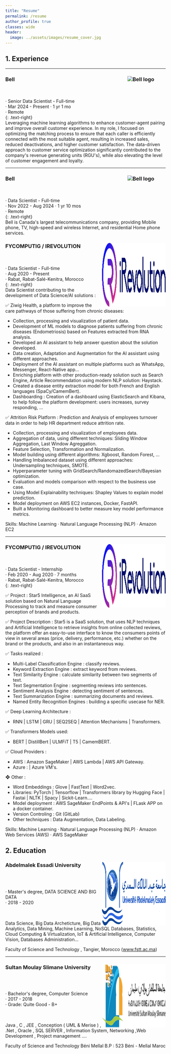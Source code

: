 ```yaml
---
title: "Resume"
permalink: /resume
author_profile: true
classes: wide
header:
  image: ../assets/images/resume_cover.jpg
---
```




## 1. Experience
---
### Bell <img src="https://upload.wikimedia.org/wikipedia/commons/9/91/Bell_logo.svg" alt="Bell logo" align="right" width="120" height="120"/>

<br/>
<br/>
· Senior Data Scientist - Full-time<br/>
· Mar 2024 - Present · 1 yr 1 mo<br/>
· Remote<br/>
{: .text-right}

<br/>
Leveraging machine learning algorithms to enhance customer-agent pairing and improve overall customer experience. In my role, I focused on optimizing the matching process to ensure that each caller is efficiently connected with the most suitable agent, resulting in increased sales, reduced deactivations, and higher customer satisfaction. The data-driven approach to customer service optimization significantly contributed to the company's revenue generating units (RGU's), while also elevating the level of customer engagement and loyalty.

---
### Bell <img src="https://upload.wikimedia.org/wikipedia/commons/9/91/Bell_logo.svg" alt="Bell logo" align="right" width="120" height="120"/>

<br/>
<br/>
· Data Scientist - Full-time<br/>
· Nov 2022 - Aug 2024 · 1 yr 10 mos<br/>
· Remote<br/>
{: .text-right}

<br/>
Bell is Canada's largest telecommunications company, providing Mobile phone, TV, high-speed and wireless Internet, and residential Home phone services.

### FYCOMPUTIG / IREVOLUTION <img src="../assets/images/irevolution-logo-dark.svg" alt="IRevolution logo"  align="right" width="200" height = "200"/> 

<br/>
<br/>
· Data Scientist - Full-time<br/>
· Aug 2020 - Present<br/>
· Rabat, Rabat-Salé-Kenitra, Morocco<br/>
{: .text-right}

<br/>
Data Scientist contributing to the development of Data Science/AI solutions : 

✅ Ziwig Health, a platform to improve the care pathways of those suffering from chronic diseases:

* Collection, processing and visualization of patient data.
* Development of ML models to diagnose patients suffering from chronic diseases (Endometriosis) based on Features extracted from RNA analysis.
* Developed an AI assistant to help answer question about the solution developed.
* Data creation, Adaptation and Augmentation for the AI assistant using different approaches.
* Deployment of the AI assistant on multiple platforms such as WhatsApp, Messenger, React-Native app…
* Enriching platform with other production-ready solution such as Search Engine, Article Recommendation using modern NLP solution: Haystack.
* Created a disease entity extraction model for both French and English languages ​​(SpaCy/CamemBert).
* Dashboarding : Creation of a dashboard using ElasticSearch and Kibana, to help follow the platform development: users increases, survey responding, ...

✅ Attrition Risk Platform : Prediction and Analysis of employees turnover data in order to help HR department reduce attrition rate.
 * Collection, processing and visualization of employees data.
 * Aggregation of data, using different techniques: Sliding Window Aggregation, Last Window Agreggation.
 * Feature Selection, Transformation and Normalization.
 * Model building using different algorithms: Xgboost, Random Forest, ...
 * Handling Imbalanced dataset using different approaches: Undersampling techniques, SMOTE.
 * Hyperparameter tuning with GridSearch/RandomazedSearch/Bayesian optimization.
 * Evaluation and models comparison with respect to the business use case.
 * Using Model Explainability techniques: Shapley Values to explain model prediction.
 * Model deployment on AWS EC2 instances, Docker, FastAPI.
 * Built a Monitoring dashboard to better measure key model performance metrics.

Skills: Machine Learning · Natural Language Processing (NLP) · Amazon EC2

---
### FYCOMPUTIG / IREVOLUTION <img src="../assets/images/irevolution-logo-dark.svg" alt="IRevolution logo"  align="right" width="200" height = "200"/> 
<br/>
<br/>
· Data Scientist - Internship<br/>
· Feb 2020 - Aug 2020 · 7 months<br/>
· Rabat, Rabat-Salé-Kenitra, Morocco<br/>
{: .text-right}

<br/>

✅ Project : 
Star5 Intelligence, an AI SaaS solution based on Natural Language Processing to track and measure consumer perception of brands and products.

✅ Project Description :
Star5 is a SaaS solution, that uses NLP techniques and Artificial Intelligence to retrieve insights from online collected reviews, the platform offer an easy-to-use interface to know the consumers points of view in several areas (price, delivery, performance, etc.) whether on the brand or the products, and also in an instantaneous way.

✅ Tasks realized :
 * Multi-Label Classification Engine : classify reviews.
 * Keyword Extraction Engine : extract keyword from reviews.
 * Text Similarity Engine : calculate similarity between two segments of text.
 * Text Segmentation Engine : segmenting reviews into sentences.
 * Sentiment Analysis Engine : detecting sentiment of sentences.
 * Text Summarization Engine : summarizing documents and reviews.
 * Named Entity Recognition Engines : building a specific usecase for NER.

✅ Deep Learning Architecture : 
 * RNN | LSTM | GRU | SEQ2SEQ | Attention Mechanisms | Transformers.

✅ Transformers Models used:
 * BERT | DistillBert | ULMFiT | T5 | CamemBERT.

✅ Cloud Providers :
 * AWS : Amazon SageMaker | AWS Lambda | AWS API Gateway.
 * Azure : | Azure VM's.

❖ Other :
 * Word Embeddings : Glove | FastText | Word2vec.
 * Libraries:  PyTorch | Tensorflow | Transformers library by Hugging Face | Fastai | NLTK | Spacy | Sickit-Learn....
 * Model deployment : AWS SageMaker EndPoints & API's | FLask APP on a docker container.
 * Version Controling : Git (GitLab)
 * Other techniques : Data Augmentation, Data Labeling.

Skills: Machine Learning · Natural Language Processing (NLP) · Amazon Web Services (AWS) · AWS SageMaker


## 2. Education


### Abdelmalek Essadi University <img src="../assets/images/logo_uae.png" alt="IRevolution logo"  align="right" width="200" height = "200"/>

<br/>
<br/>

· Master's degree, DATA SCIENCE AND BIG DATA <br/>
· 2018 - 2020 <br/>

<br/>
<br/>
Data Science, Big Data Archeticture, Big Data Analytics, Data Mining, Machine Learning, NoSQL Databases, Statistics, Cloud Computing & Virtualization, IoT & Artificial Intelligence, Computer Vision, Databases Administration...

Faculty of Science and Technology , Tangier, Morocco (www.fstt.ac.ma)


---
### Sultan Moulay Slimane University <img src="../assets/images/logo_usms.png" alt="IRevolution logo"  align="right" width="200" height = "200"/>

<br/>
<br/>

· Bachelor's degree, Computer Science <br/>
· 2017 - 2018 <br/>
· Grade: Quite Good - B+ <br/>

<br/>
<br/>
Java , C , JEE , Conception ( UML & Merise ) , .Net , Oracle , SQL SERVER , Information System, Networking ,Web Development , Project management ....

Faculty of Science and Technology Béni Mellal
B.P : 523 Béni - Mellal Maroc